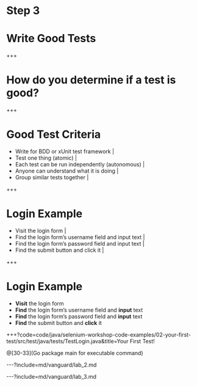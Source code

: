 # Step 3
# Write Good Tests

+++

# How do you determine if a test is good?

+++

# Good Test Criteria

- Write for BDD or xUnit test framework |
- Test one thing (atomic) |
- Each test can be run independently (autonomous) |
- Anyone can understand what it is doing |
- Group similar tests together |

+++

# Login Example
* Visit the login form |
* Find the login form’s username field and input text |
* Find the login form’s password field and input text |
* Find the submit button and click it |

+++
# Login Example
* **Visit** the login form
* **Find** the login form’s username field and **input** text
* **Find** the login form’s password field and **input** text
* **Find** the submit button and **click** it

+++?code=code/java/selenium-workshop-code-examples/02-your-first-test/src/test/java/tests/TestLogin.java&title=Your First Test!

@[30-33](Go package main for executable command)

---?include=md/vanguard/lab_2.md

---?include=md/vanguard/lab_3.md